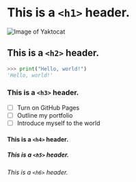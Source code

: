 # This is a `<h1>` header.

![Image of Yaktocat](https://octodex.github.com/images/yaktocat.png)

## This is a `<h2>` header.

```python
>>> print("Hello, world!")
'Hello, world!'
```

### This is a `<h3>` header.

- [ ] Turn on GitHub Pages
- [ ] Outline my portfolio
- [ ] Introduce myself to the world

#### This is a `<h4>` header.

##### This is a `<h5>` header.

###### This is a `<h6>` header.
